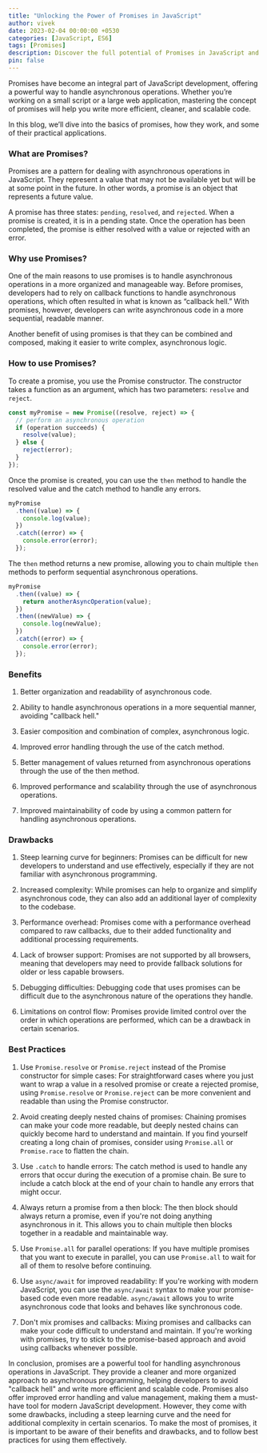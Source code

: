 ```yaml
---
title: "Unlocking the Power of Promises in JavaScript"
author: vivek
date: 2023-02-04 00:00:00 +0530
categories: [JavaScript, ES6]
tags: [Promises]
description: Discover the full potential of Promises in JavaScript and learn how to simplify asynchronous operations for a better and more efficient code. Unlock the power of Promises today!
pin: false
---
```


Promises have become an integral part of JavaScript development, offering a powerful way to handle asynchronous operations. Whether you’re working on a small script or a large web application, mastering the concept of promises will help you write more efficient, cleaner, and scalable code.

In this blog, we’ll dive into the basics of promises, how they work, and some of their practical applications.

### What are Promises?

Promises are a pattern for dealing with asynchronous operations in JavaScript. They represent a value that may not be available yet but will be at some point in the future. In other words, a promise is an object that represents a future value.

A promise has three states: `pending`, `resolved`, and `rejected`. When a promise is created, it is in a pending state. Once the operation has been completed, the promise is either resolved with a value or rejected with an error.

### Why use Promises?

One of the main reasons to use promises is to handle asynchronous operations in a more organized and manageable way. Before promises, developers had to rely on callback functions to handle asynchronous operations, which often resulted in what is known as “callback hell.” With promises, however, developers can write asynchronous code in a more sequential, readable manner.

Another benefit of using promises is that they can be combined and composed, making it easier to write complex, asynchronous logic.

### How to use Promises?

To create a promise, you use the Promise constructor. The constructor takes a function as an argument, which has two parameters: `resolve` and `reject`.

```javascript
const myPromise = new Promise((resolve, reject) => {
  // perform an asynchronous operation
  if (operation succeeds) {
    resolve(value);
  } else {
    reject(error);
  }
});

```

Once the promise is created, you can use the `then` method to handle the resolved value and the catch method to handle any errors.

```javascript
myPromise
  .then((value) => {
    console.log(value);
  })
  .catch((error) => {
    console.error(error);
  });
```

The `then` method returns a new promise, allowing you to chain multiple `then` methods to perform sequential asynchronous operations.

```javascript
myPromise
  .then((value) => {
    return anotherAsyncOperation(value);
  })
  .then((newValue) => {
    console.log(newValue);
  })
  .catch((error) => {
    console.error(error);
  });
```

### Benefits

1. Better organization and readability of asynchronous code.

2. Ability to handle asynchronous operations in a more sequential manner, avoiding "callback hell."

3. Easier composition and combination of complex, asynchronous logic.

4. Improved error handling through the use of the catch method.

5. Better management of values returned from asynchronous operations through the use of the then method.

6. Improved performance and scalability through the use of asynchronous operations.

7. Improved maintainability of code by using a common pattern for handling asynchronous operations.

### Drawbacks

1. Steep learning curve for beginners: Promises can be difficult for new developers to understand and use effectively, especially if they are not familiar with asynchronous programming.

2. Increased complexity: While promises can help to organize and simplify asynchronous code, they can also add an additional layer of complexity to the codebase.

3. Performance overhead: Promises come with a performance overhead compared to raw callbacks, due to their added functionality and additional processing requirements.

4. Lack of browser support: Promises are not supported by all browsers, meaning that developers may need to provide fallback solutions for older or less capable browsers.

5. Debugging difficulties: Debugging code that uses promises can be difficult due to the asynchronous nature of the operations they handle.

6. Limitations on control flow: Promises provide limited control over the order in which operations are performed, which can be a drawback in certain scenarios.

### Best Practices

1. Use `Promise.resolve` or `Promise.reject` instead of the Promise constructor for simple cases: For straightforward cases where you just want to wrap a value in a resolved promise or create a rejected promise, using `Promise.resolve` or `Promise.reject` can be more convenient and readable than using the Promise constructor.

2. Avoid creating deeply nested chains of promises: Chaining promises can make your code more readable, but deeply nested chains can quickly become hard to understand and maintain. If you find yourself creating a long chain of promises, consider using `Promise.all` or `Promise.race` to flatten the chain.

3. Use `.catch` to handle errors: The catch method is used to handle any errors that occur during the execution of a promise chain. Be sure to include a catch block at the end of your chain to handle any errors that might occur.

4. Always return a promise from a then block: The then block should always return a promise, even if you're not doing anything asynchronous in it. This allows you to chain multiple then blocks together in a readable and maintainable way.

5. Use `Promise.all` for parallel operations: If you have multiple promises that you want to execute in parallel, you can use `Promise.all` to wait for all of them to resolve before continuing.

6. Use `async/await` for improved readability: If you're working with modern JavaScript, you can use the `async/await` syntax to make your promise-based code even more readable. `async/await` allows you to write asynchronous code that looks and behaves like synchronous code.

7. Don't mix promises and callbacks: Mixing promises and callbacks can make your code difficult to understand and maintain. If you're working with promises, try to stick to the promise-based approach and avoid using callbacks whenever possible.

In conclusion, promises are a powerful tool for handling asynchronous operations in JavaScript. They provide a cleaner and more organized approach to asynchronous programming, helping developers to avoid "callback hell" and write more efficient and scalable code. Promises also offer improved error handling and value management, making them a must-have tool for modern JavaScript development. However, they come with some drawbacks, including a steep learning curve and the need for additional complexity in certain scenarios. To make the most of promises, it is important to be aware of their benefits and drawbacks, and to follow best practices for using them effectively.
